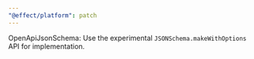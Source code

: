 ```yaml
---
"@effect/platform": patch
---
```


OpenApiJsonSchema: Use the experimental `JSONSchema.makeWithOptions` API for implementation.
